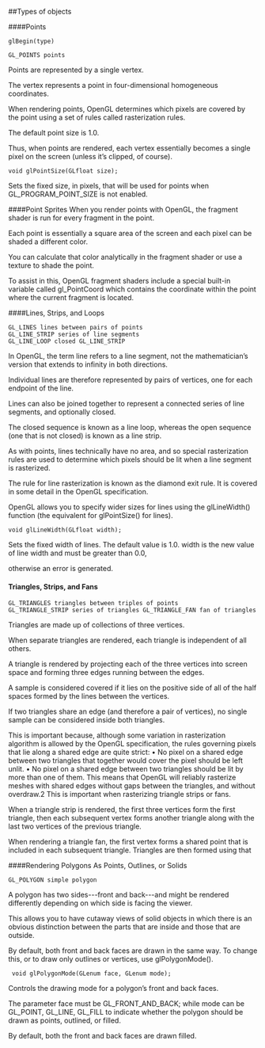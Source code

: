 ##Types of objects



####Points

    glBegin(type) 

    GL_POINTS points
    
Points are represented by a single vertex. 

The vertex represents a point in four-dimensional homogeneous coordinates.

When rendering points, OpenGL determines which pixels are covered by the point using a set of rules called rasterization rules.

The default point size is 1.0. 

Thus, when points are rendered, each vertex essentially becomes a single pixel on the screen (unless it’s clipped, of course). 

    void glPointSize(GLfloat size);
    
Sets the fixed size, in pixels, that will be used for points when
GL_PROGRAM_POINT_SIZE is not enabled.


    
####Point Sprites
When you render points with OpenGL, the fragment shader is run for every fragment in the point.

Each point is essentially a square area of the screen and each pixel can be shaded a different color.

You can calculate that color analytically in the fragment shader or use a texture to shade the point. 

To assist in this, OpenGL fragment shaders include a special built-in variable called gl_PointCoord which contains the coordinate within the point where the current fragment is located. 

####Lines, Strips, and Loops

    GL_LINES lines between pairs of points
    GL_LINE_STRIP series of line segments
    GL_LINE_LOOP closed GL_LINE_STRIP

In OpenGL, the term line refers to a line segment, not the mathematician’s version that extends to infinity in both directions.

Individual lines are therefore represented by pairs of vertices, one for each endpoint of the line.

Lines can also be joined together to represent a connected series of line segments, and optionally closed. 

The closed sequence is known as a line loop, whereas the open sequence (one that is not closed) is known
as a line strip.

As with points, lines technically have no area, and so special rasterization rules are used to determine which pixels should be lit when a line segment is rasterized.

The rule for line rasterization is known as the diamond exit rule. It is covered in some detail in the OpenGL specification.

OpenGL allows you to specify wider sizes for lines using the glLineWidth() function (the equivalent for glPointSize() for lines).

    void glLineWidth(GLfloat width);
Sets the fixed width of lines. The default value is 1.0. width is the new value of line width and must be greater than 0.0, 

otherwise an error is generated.


#### Triangles, Strips, and Fans

    GL_TRIANGLES triangles between triples of points
    GL_TRIANGLE_STRIP series of triangles GL_TRIANGLE_FAN fan of triangles

Triangles are made up of collections of three vertices. 

When separate triangles are rendered, each triangle is independent of all others.

A triangle is rendered by projecting each of the three vertices into screen space and forming three edges running between the edges.

A sample is considered covered if it lies on the positive side of all of the half spaces formed by the lines between the vertices. 

If two triangles share an edge (and therefore a pair of vertices), no single sample can be considered inside both triangles. 

This is important because, although some variation in rasterization algorithm is allowed by the OpenGL specification, the rules governing pixels that lie along a shared edge are quite strict:
• No pixel on a shared edge between two triangles that together would cover the pixel should be left unlit.
• No pixel on a shared edge between two triangles should be lit by more than one of them.
This means that OpenGL will reliably rasterize meshes with shared edges without gaps between the triangles, and without overdraw.2 This is important when rasterizing triangle strips or fans.

When a triangle strip is rendered, the first three vertices form the first triangle, then each subsequent vertex forms another triangle along with the last two vertices of the previous triangle.

When rendering a triangle fan, the first vertex forms a shared point that is
included in each subsequent triangle. Triangles are then formed using that



####Rendering Polygons As Points, Outlines, or Solids

    GL_POLYGON simple polygon

A polygon has two sides---front and back---and might be rendered differently depending on which side is facing the viewer. 

This allows you to have cutaway views of solid objects in which there is an obvious distinction between the parts that are inside and those that are outside. 

By default, both front and back faces are drawn in the same way. To change this, or to draw only outlines or vertices, use glPolygonMode().

    ￼void glPolygonMode(GLenum face, GLenum mode);
Controls the drawing mode for a polygon’s front and back faces. 

The parameter face must be GL_FRONT_AND_BACK; while mode can be GL_POINT, GL_LINE, GL_FILL to indicate whether the polygon should be drawn as points, outlined, or filled. 

By default, both the front and back faces are drawn filled.
